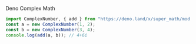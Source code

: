 Deno Complex Math

```typescript
import ComplexNumber, { add } from "https://deno.land/x/super_math/mod.ts";
const a = new ComplexNumber(1, 2);
const b = new ComplexNumber(3, 4);
console.log(add(a, b)); // 4+6i
```